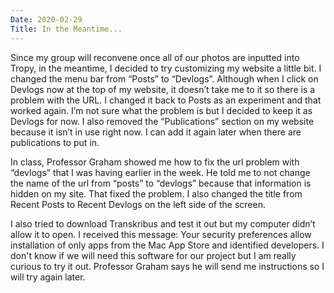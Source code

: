 ```yaml
---
Date: 2020-02-29
Title: In the Meantime...
---
```


Since my group will reconvene once all of our photos are inputted into Tropy, in the meantime, I decided to try customizing my website a little bit. I changed the menu bar from “Posts” to “Devlogs”. Although when I click on Devlogs now at the top of my website, it doesn’t take me to it so there is a problem with the URL. I changed it back to Posts as an experiment and that worked again. I’m not sure what the problem is but I decided to keep it as Devlogs for now. I also removed the “Publications” section on my website because it isn’t in use right now. I can add it again later when there are publications to put in. 

In class, Professor Graham showed me how to fix the url problem with “devlogs” that I was having earlier in the week. He told me to not change the name of the url from “posts” to “devlogs” because that information is hidden on my site. That fixed the problem. I also changed the title from Recent Posts to Recent Devlogs on the left side of the screen. 

I also tried to download Transkribus and test it out but my computer didn’t allow it to open. I received this message: Your security preferences allow installation of only apps from the Mac App Store and identified developers. I don't know if we will need this software for our project but I am really curious to try it out. Professor Graham says he will send me instructions so I will try again later.

